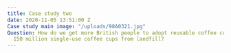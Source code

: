 ```yaml
---
title: Case study two
date: 2020-11-05 13:51:00 Z
Case study main image: "/uploads/98A0321.jpg"
Question: How do we get more British people to adopt reusable coffee cups, and save
  150 million single-use coffee cups from landfill?
---
```


